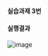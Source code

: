 #### 실습과제 3번
#### 실행결과
![image](https://github.com/user-attachments/assets/947d0c0c-a635-453c-be16-c02861e32f26)
